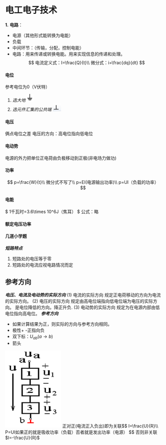 # 电工电子技术
**1.** **电路**：
* 电源（其他形式能转换为电能）
* 负载
* 中间环节：（传输，分配，控制电能）
* 电路：用来传递或转换电能。用来实现信息的传递和处理。
$$
电流定义式：I=\frac{Q}{t}\\
微分式：i=\frac{dq}{dt}
$$
#### 电位
参考电位为0（V伏特）
1. <i>选大地</i> <img src="1.png" width="21">
2. <i>选元件汇集的公共端</i> <img src="2.png" width="27">
#### 电压
俩点电位之差
电压的方向：高电位指向低电位
#### 电动势
电源的外力把单位正电荷由负极移动到正极(非电场力做功)
#### 功率
$$
p=\frac{W}{t}\\
微分式不写了\\
p=EI(电源输出功率)\\
p=UI（负载的功率）
$$
#### 电能
$
1千瓦时=3.6\times 10^6J（焦耳）
$
公式：略
#### 额定电压功率
#### 几道小学题
***短路特点***
1. 短路处的电压等于零
2. 短路处的电流应视电路情况而定

[>_<]: 以上是初中的东西，没必要做笔记

## 参考方向
***电压、电流及电动势的实际方向***
(1) 电流的实际方向 
规定正电荷移动的方向为电流的实际方向。 
(2) 电压的实际方向 
 规定由高电位端指向低电位端为电压的实际方向。
是电位降低的方向。降正升负.
(3) 电动势的实际方向 
 规定为在电源内部由低电位指向高电位。
***参考方向***
* 如果计算结果为正，则实际的方向与参考方向相同。
* 极性+ -正指向负
* 双下标：$U_{ab}(a\rightarrow b)$
* 箭头
<img src="3.png">
正对正(电流正入负出)即为关联$$
I=\frac{U}{R}\\
P=UI如果正的就是吸收功率（负载）否者就是发出功率（电源）
$$
否则非关联$I=-\frac{U}{R}$

<!-- A类 |B类|C类
----|---|----
dog|    |df -->